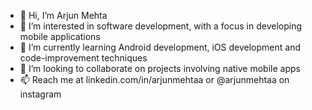 - 👋 Hi, I’m Arjun Mehta
- 👀 I’m interested in software development, with a focus in developing mobile applications
- 🌱 I’m currently learning Android development, iOS development and code-improvement techniques
- 💞️ I’m looking to collaborate on projects involving native mobile apps
- 📫 Reach me at linkedin.com/in/arjunmehtaa or @arjunmehtaa on instagram

<!---
arjunmehtaa/arjunmehtaa is a ✨ special ✨ repository because its `README.md` (this file) appears on your GitHub profile.
You can click the Preview link to take a look at your changes.
--->
